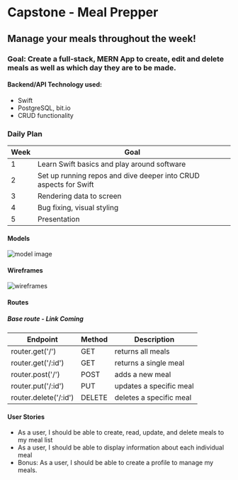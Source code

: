 # Capstone - Meal Prepper

## Manage your meals throughout the week! 
 
 ### Goal: Create a full-stack, MERN App to create, edit and delete meals as well as which day they are to be made.

 #### Backend/API Technology used:
 - Swift
 - PostgreSQL, bit.io
 - CRUD functionality


 ### Daily Plan

| Week | Goal |
|-----|------|
| 1 | Learn Swift basics and play around software |
| 2 | Set up running repos and dive deeper into CRUD aspects for Swift |
| 3 | Rendering data to screen |
| 4 | Bug fixing, visual styling |
| 5 | Presentation |

#### Models
![model image](https://i.imgur.com/W1IOFam.png)

#### Wireframes

![wireframes](https://i.imgur.com/0FaQsVb.jpg)

#### Routes
##### Base route - Link Coming
| Endpoint | Method | Description |
|----------|--------|-------------|
| router.get('/') | GET | returns all meals |
| router.get('/:id') | GET | returns a single meal|
| router.post('/')| POST | adds a new meal|
| router.put('/:id')| PUT | updates a specific meal |
| router.delete('/:id') | DELETE | deletes a specific meal |


 #### User Stories
 - As a user, I should be able to create, read, update, and delete meals to my meal list
 - As a user, I should be able to display information about each individual meal
 - Bonus: As a user, I should be able to create a profile to manage my meals.
 

